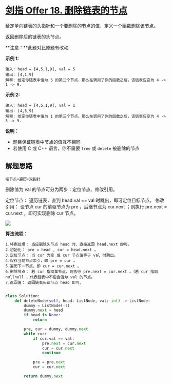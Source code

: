 # [剑指 Offer 18. 删除链表的节点](https://leetcode-cn.com/problems/shan-chu-lian-biao-de-jie-dian-lcof/)

给定单向链表的头指针和一个要删除的节点的值，定义一个函数删除该节点。

返回删除后的链表的头节点。

**注意：**此题对比原题有改动

**示例 1:**

```
输入: head = [4,5,1,9], val = 5
输出: [4,1,9]
解释: 给定你链表中值为 5 的第二个节点，那么在调用了你的函数之后，该链表应变为 4 -> 1 -> 9.
```

**示例 2:**

```
输入: head = [4,5,1,9], val = 1
输出: [4,5,9]
解释: 给定你链表中值为 1 的第三个节点，那么在调用了你的函数之后，该链表应变为 4 -> 5 -> 9.
```

**说明：**

- 题目保证链表中节点的值互不相同
- 若使用 C 或 C++ 语言，你不需要 `free` 或 `delete` 被删除的节点



## 解题思路

```
哑节点+遍历+双指针
```

删除值为 val 的节点可分为两步：定位节点、修改引用。

定位节点： 遍历链表，直到 head.val == val 时跳出，即可定位目标节点。
修改引用： 设节点 cur 的前驱节点为 pre ，后继节点为 cur.next ；则执行 pre.next = cur.next ，即可实现删除 cur 节点。

![](https://pic.leetcode-cn.com/0091d27673ec013c5557c7f9e7c731d3437f0ce655439269a6e24ce501235e4b-Picture0.png)

**算法流程：**

```
1.特例处理： 当应删除头节点 head 时，直接返回 head.next 即可。
2.初始化： pre = head , cur = head.next 。
3.定位节点： 当 cur 为空 或 cur 节点值等于 val 时跳出。
4.保存当前节点索引，即 pre = cur 。
5.遍历下一节点，即 cur = cur.next 。
6.删除节点： 若 cur 指向某节点，则执行 pre.next = cur.next 。（若 cur 指向 nullnull ，代表链表中不包含值为 val 的节点。
7.返回值： 返回链表头部节点 head 即可。


```

```python
class Solution:
    def deleteNode(self, head: ListNode, val: int) -> ListNode:
        dummy = ListNode(-1)
        dummy.next = head
        if head is None:
            return

        pre, cur = dummy, dummy.next
        while cur:
            if cur.val == val:
                pre.next = cur.next
                cur = cur.next
                continue

            pre = pre.next
            cur = cur.next

        return dummy.next
```

